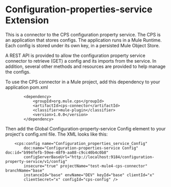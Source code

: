 # Configuration-properties-service Extension

This is a connector to the CPS configuration property service. The CPS is an application that stores configs. The application runs in a Mule Runtime. Each config is stored under its own key, in a persisted Mule Object Store. 

A REST API is provided to allow the configuration property service connector to retrieve (GET) a config and its imports from the service. In addition, several other methods and resources are provided to help manage the configs.

To use the CPS connector in a Mule project, add this dependency to your application pom.xml

```
		<dependency>
			<groupId>org.mule.cps</groupId>
			<artifactId>cps-connector</artifactId>
			<classifier>mule-plugin</classifier>
			<version>1.0.0</version>
		</dependency>
```
Then add the Global Configuration-property-service Config element to your project's config.xml file. The XML looks like this:

```
	<cps:config name="Configuration_properties_service_Config"
		doc:name="Configuration-properties-service Config" doc:id="b994fefb-59ee-48f9-aa88-c9cc40b4c0b8"
		configServerBaseUrl="http://localhost:9184/configuration-property-service/v1/config"
		insecure="true" projectName="test-mule4-cps-connector" branchName="base"
		instanceId="base" envName="DEV" keyId="base" clientId="x"
		clientSecret="x" configId="cps-config" />

```
